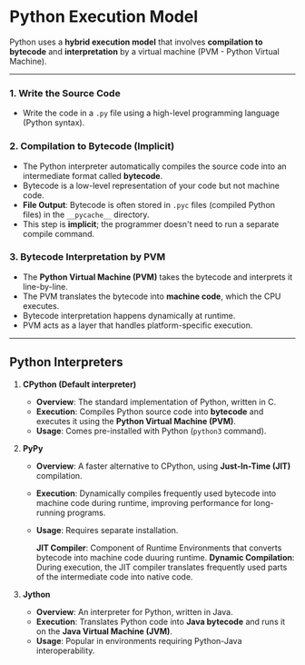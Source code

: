 # Python Execution Model

Python uses a **hybrid execution model** that involves **compilation to bytecode** and **interpretation** by a virtual machine (PVM - Python Virtual Machine). 

---

### **1. Write the Source Code**

- Write the code in a `.py` file using a high-level programming language (Python syntax).

### **2. Compilation to Bytecode (Implicit)**

- The Python interpreter automatically compiles the source code into an intermediate format called **bytecode**.
- Bytecode is a low-level representation of your code but not machine code.
- **File Output**: Bytecode is often stored in `.pyc` files (compiled Python files) in the `__pycache__` directory.
- This step is **implicit**; the programmer doesn't need to run a separate compile command.

### **3. Bytecode Interpretation by PVM**

- The **Python Virtual Machine (PVM)** takes the bytecode and interprets it line-by-line.
- The PVM translates the bytecode into **machine code**, which the CPU executes.
- Bytecode interpretation happens dynamically at runtime.
- PVM acts as a layer that handles platform-specific execution.

---

## Python Interpreters

1. **CPython (Default interpreter)**
    - **Overview**: The standard implementation of Python, written in C.
    - **Execution**: Compiles Python source code into **bytecode** and executes it using the **Python Virtual Machine (PVM)**.
    - **Usage**: Comes pre-installed with Python (`python3` command).
2. **PyPy**
    - **Overview**: A faster alternative to CPython, using **Just-In-Time (JIT)** compilation.
    - **Execution**: Dynamically compiles frequently used bytecode into machine code during runtime, improving performance for long-running programs.
    - **Usage**: Requires separate installation.

        **JIT Compiler**: Component of Runtime Environments that converts bytecode into machine code duuring runtime.
        **Dynamic Compilation**: During execution, the JIT compiler translates frequently used parts of the intermediate code into native code.

3. **Jython**
    - **Overview**: An interpreter for Python, written in Java.
    - **Execution**: Translates Python code into **Java bytecode** and runs it on the **Java Virtual Machine (JVM)**.
    - **Usage**: Popular in environments requiring Python-Java interoperability.